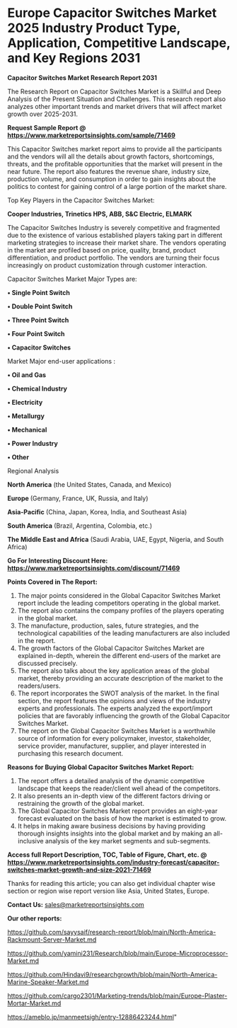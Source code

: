  # Europe Capacitor Switches Market 2025 Industry Product Type, Application, Competitive Landscape, and Key Regions 2031

<strong>Capacitor Switches Market Research Report 2031</strong>

The Research Report on Capacitor Switches Market is a Skillful and Deep Analysis of the Present Situation and Challenges. This research report also analyzes other important trends and market drivers that will affect market growth over 2025-2031.

<strong>Request Sample Report @ <a href=https://www.marketreportsinsights.com/sample/71469>https://www.marketreportsinsights.com/sample/71469</a></strong>

This Capacitor Switches market report aims to provide all the participants and the vendors will all the details about growth factors, shortcomings, threats, and the profitable opportunities that the market will present in the near future. The report also features the revenue share, industry size, production volume, and consumption in order to gain insights about the politics to contest for gaining control of a large portion of the market share.

Top Key Players in the Capacitor Switches Market:

<strong>Cooper Industries, Trinetics HPS, ABB, S&C Electric, ELMARK</strong>

The Capacitor Switches Industry is severely competitive and fragmented due to the existence of various established players taking part in different marketing strategies to increase their market share. The vendors operating in the market are profiled based on price, quality, brand, product differentiation, and product portfolio. The vendors are turning their focus increasingly on product customization through customer interaction.

Capacitor Switches Market Major Types are:

<strong>• Single Point Switch

• Double Point Switch

• Three Point Switch

• Four Point Switch

• Capacitor Switches</strong>

Market Major end-user applications :

<strong>• Oil and Gas

• Chemical Industry

• Electricity

• Metallurgy

• Mechanical

• Power Industry

• Other</strong>

Regional Analysis

</u><strong><b>North America</b></strong> (the United States, Canada, and Mexico)

<strong><b>Europe </b></strong>(Germany, France, UK, Russia, and Italy)

<strong><b>Asia-Pacific</b></strong> (China, Japan, Korea, India, and Southeast Asia)

<strong><b>South America</b></strong> (Brazil, Argentina, Colombia, etc.)

<strong><b>The Middle East and Africa</b></strong> (Saudi Arabia, UAE, Egypt, Nigeria, and South Africa)

<strong>Go For Interesting Discount Here: <a href=https://www.marketreportsinsights.com/discount/71469>https://www.marketreportsinsights.com/discount/71469</a></strong>

<strong>Points Covered in The Report:</strong>
<ol>
  <li>The major points considered in the Global Capacitor Switches Market report include the leading competitors operating in the global market.</li>
  <li>The report also contains the company profiles of the players operating in the global market.</li>
  <li>The manufacture, production, sales, future strategies, and the technological capabilities of the leading manufacturers are also included in the report.</li>
  <li>The growth factors of the Global Capacitor Switches Market are explained in-depth, wherein the different end-users of the market are discussed precisely.</li>
  <li>The report also talks about the key application areas of the global market, thereby providing an accurate description of the market to the readers/users.</li>
  <li>The report incorporates the SWOT analysis of the market. In the final section, the report features the opinions and views of the industry experts and professionals. The experts analyzed the export/import policies that are favorably influencing the growth of the Global Capacitor Switches Market.</li>
  <li>The report on the Global Capacitor Switches Market is a worthwhile source of information for every policymaker, investor, stakeholder, service provider, manufacturer, supplier, and player interested in purchasing this research document.</li>
</ol>
<strong>Reasons for Buying Global Capacitor Switches Market Report:</strong>

<ol>
  <li>The report offers a detailed analysis of the dynamic competitive landscape that keeps the reader/client well ahead of the competitors.</li>
  <li>It also presents an in-depth view of the different factors driving or restraining the growth of the global market.</li>
  <li>The Global Capacitor Switches Market report provides an eight-year forecast evaluated on the basis of how the market is estimated to grow.</li>
  <li>It helps in making aware business decisions by having providing thorough insights insights into the global market and by making an all-inclusive analysis of the key market segments and sub-segments.</li>
</ol>
<strong>Access full Report Description, TOC, Table of Figure, Chart, etc. @ <a href=https://www.marketreportsinsights.com/industry-forecast/capacitor-switches-market-growth-and-size-2021-71469>https://www.marketreportsinsights.com/industry-forecast/capacitor-switches-market-growth-and-size-2021-71469</a></strong>


Thanks for reading this article; you can also get individual chapter wise section or region wise report version like Asia, United States, Europe.

<strong>Contact Us:</strong>
sales@marketreportsinsights.com

<strong>Our other reports:</strong>

<a href=https://github.com/sayysaif/research-report/blob/main/North-America-Rackmount-Server-Market.md>https://github.com/sayysaif/research-report/blob/main/North-America-Rackmount-Server-Market.md</a>

<a href=https://github.com/yamini231/Research/blob/main/Europe-Microprocessor-Market.md>https://github.com/yamini231/Research/blob/main/Europe-Microprocessor-Market.md</a>

<a href=https://github.com/Hindavi9/researchgrowth/blob/main/North-America-Marine-Speaker-Market.md>https://github.com/Hindavi9/researchgrowth/blob/main/North-America-Marine-Speaker-Market.md</a>

<a href=https://github.com/cargo2301/Marketing-trends/blob/main/Europe-Plaster-Mortar-Market.md>https://github.com/cargo2301/Marketing-trends/blob/main/Europe-Plaster-Mortar-Market.md</a>

<a href=https://ameblo.jp/manmeetsigh/entry-12886423244.html>https://ameblo.jp/manmeetsigh/entry-12886423244.html</a>"
